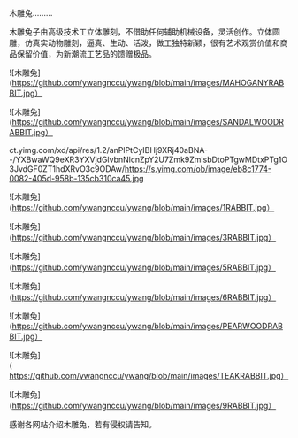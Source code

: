 木雕兔.........


木雕兔子由高级技术工立体雕刻，不借助任何辅助机械设备，灵活创作。立体圆雕，仿真实动物雕刻，逼真、生动、活泼，做工独特新颖，很有艺术观赏价值和商品保留价值，为新潮流工艺品的馈赠极品。


![木雕兔](https://github.com/ywangnccu/ywang/blob/main/images/MAHOGANYRABBIT.jpg）



![木雕兔](https://github.com/ywangnccu/ywang/blob/main/images/SANDALWOODRABBIT.jpg）

ct.yimg.com/xd/api/res/1.2/anPlPtCyIBHj9XRj40aBNA--/YXBwaWQ9eXR3YXVjdGlvbnNlcnZpY2U7Zmk9ZmlsbDtoPTgwMDtxPTg1O3JvdGF0ZT1hdXRvO3c9ODAw/https://s.yimg.com/ob/image/eb8c1774-0082-405d-958b-135cb310ca45.jpg



![木雕兔](https://github.com/ywangnccu/ywang/blob/main/images/1RABBIT.jpg）



![木雕兔](https://github.com/ywangnccu/ywang/blob/main/images/3RABBIT.jpg）



![木雕兔](https://github.com/ywangnccu/ywang/blob/main/images/5RABBIT.jpg）



![木雕兔](https://github.com/ywangnccu/ywang/blob/main/images/6RABBIT.jpg）



![木雕兔](https://github.com/ywangnccu/ywang/blob/main/images/PEARWOODRABBIT.jpg）



![木雕兔](https://github.com/ywangnccu/ywang/blob/main/images/TEAKRABBIT.jpg）



![木雕兔](https://github.com/ywangnccu/ywang/blob/main/images/9RABBIT.jpg）


感谢各网站介绍木雕兔，若有侵权请告知。
